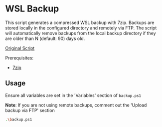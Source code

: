 # WSL Backup

This script generates a compressed WSL backup with 7zip. Backups are stored locally in the configured directory and remotely via FTP. The script will automatically remove backups from the local backup directory if they are older than N (default: 90) days old.

[Original Script](https://gist.github.com/WillPresley/e662e07fa966de41de7e045b2bf05ff7)

Prerequisites:

- [7zip](https://7-zip.org/download.html)

## Usage

Ensure all variables are set in the 'Variables' section of `backup.ps1`

**Note**: If you are not using remote backups, comment out the 'Upload backup via FTP' section

```sh
.\backup.ps1
```
